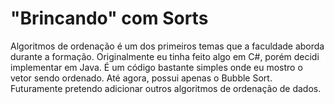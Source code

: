 # "Brincando" com Sorts

Algoritmos de ordenação é um dos primeiros temas que a faculdade aborda durante a formação. Originalmente eu tinha feito algo em C#, porém decidi implementar em Java.
É um código bastante simples onde eu mostro o vetor sendo ordenado. Até agora, possui apenas o Bubble Sort. Futuramente pretendo adicionar outros algoritmos de ordenação de dados.